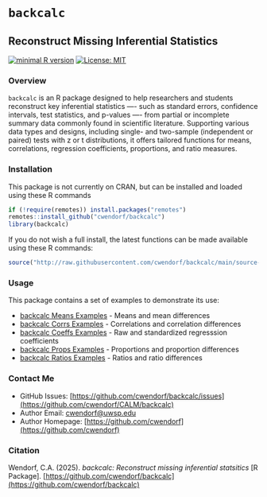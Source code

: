 
# `backcalc` 

## Reconstruct Missing Inferential Statistics

[![minimal R version](https://img.shields.io/badge/R%3E%3D-3.6.2-6666ff.svg)](https://cran.r-project.org/)
[![License: MIT](https://img.shields.io/badge/License-MIT-blue.svg)](https://opensource.org/licenses/MIT)

### Overview

`backcalc` is an R package designed to help researchers and students reconstruct key inferential statistics —- such as standard errors, confidence intervals, test statistics, and p-values —- from partial or incomplete summary data commonly found in scientific literature. Supporting various data types and designs, including single- and two-sample (independent or paired) tests with z or t distributions, it offers tailored functions for means, correlations, regression coefficients, proportions, and ratio measures. 

### Installation

This package is not currently on CRAN, but can be installed and loaded using these R commands

``` r
if (!require(remotes)) install.packages("remotes")
remotes::install_github("cwendorf/backcalc")
library(backcalc)
```

If you do not wish a full install, the latest functions can be made available using these R commands:

```r
source("http://raw.githubusercontent.com/cwendorf/backcalc/main/source-backcalc.R")
```

### Usage

This package contains a set of examples to demonstrate its use:

- [backcalc Means Examples](./docs/BackcalcMeansExamples.md) - Means and mean differences
- [backcalc Corrs Examples](./docs/BackcalcCorrsExamples.md) - Correlations and correlation differences
- [backcalc Coeffs Examples](./docs/BackcalcCoeffsExamples.md) - Raw and standardized regresssion coefficients
- [backcalc Props Examples](./docs/BackcalcPropsExamples.md) - Proportions and proportion differences
- [backcalc Ratios Examples](./docs/BackcalcRatiosExamples.md) - Ratios and ratio differences

### Contact Me

- GitHub Issues: [https://github.com/cwendorf/backcalc/issues](https://github.com/cwendorf/CALM/backcalc) 
- Author Email: [cwendorf@uwsp.edu](mailto:cwendorf@uwsp.edu)
- Author Homepage: [https://github.com/cwendorf](https://github.com/cwendorf)

### Citation

Wendorf, C.A. (2025). *backcalc: Reconstruct missing inferential statsitics* [R Package]. [https://github.com/cwendorf/backcalc](https://github.com/cwendorf/backcalc)

